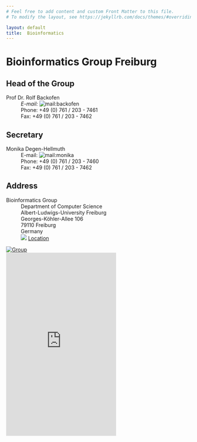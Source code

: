 ```yaml
---
# Feel free to add content and custom Front Matter to this file.
# To modify the layout, see https://jekyllrb.com/docs/themes/#overriding-theme-defaults

layout: default
title:  Bioinformatics
---
```


# Bioinformatics Group Freiburg

<div class="contact-wrapper">
  <div class="contact-panel" markdown="1">

## Head of the Group
  <div class="contact-info">
    <dl>
      <dt>Prof Dr. Rolf Backofen</dt>
      <div class="details-block">
        <dd><i>E-mail:</i> <img src="http://bioinf.uni-freiburg.de/pics/mail/backofen.png" alt="mail:backofen"> </dd>
        <dd>Phone: +49 (0) 761 / 203 - 7461</dd>
        <dd>Fax: +49 (0) 761 / 203 - 7462</dd>
      </div>
    </dl>
  </div>

## Secretary
  <div class="contact-info">
    <dl>
      <dt>Monika Degen-Hellmuth</dt>
      <div class="details-block">
        <dd>E-mail: <img src="http://bioinf.uni-freiburg.de/pics/mail/secretary.png" alt="mail:monika"> </dd>
        <dd>Phone: +49 (0) 761 / 203 - 7460</dd>
        <dd>Fax: +49 (0) 761 / 203 - 7462</dd>
      </div>
    </dl>
  </div>

## Address
  <div class="contact-info">
    <dl>
      <dt>Bioinformatics Group</dt>
      <div class="details-block">
        <dd>Department of Computer Science </dd>
        <dd>Albert-Ludwigs-University Freiburg</dd>
        <dd>Georges-Köhler-Allee 106</dd>
        <dd>79110 Freiburg</dd>
        <dd>Germany</dd>
        <dd><img src="{{ site.baseurl }}/assets/images/windrose.gif"> <a href="{{ site.baseurl }}/404.html">Location</a> </dd>
      </div>
    </dl>
  </div>
  </div>

  <div class="home-intro-image">
    <a href="http://www.bioinf.uni-freiburg.de/Research/index.html?en"><img src="{{ site.baseurl }}/assets/images/group-m.jpg" alt="Group"></a>
  </div>
</div>

<div class="galaxy-iframe">
		<iframe src="https://usegalaxy-eu.github.io/widgets/news.html" style="border: 0px; background: #f2f3f2; height: 500px">
</div>

TEST

TEST

TEST

TEST

TEST

TEST

TEST

TEST

TEST